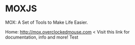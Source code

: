 MOXJS
=====

MOX: A Set of Tools to Make Life Easier.

Home: http://mox.overclockedmouse.com < Visit this link for documentation, info and more!
Test
